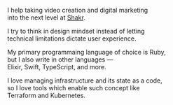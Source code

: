I help taking video creation and digital marketing<br>
into the next level at [Shakr](https://www.shakr.com/).

I try to think in design mindset instead of letting<br>
technical limitations dictate user experience.<br>

My primary programmaing language of choice is Ruby,<br>
but I also write in other languages —<br>
Elixir, Swift, TypeScript, and more.

I love managing infrastructure and its state as a code,<br>
so I love tools which enable such concept like<br>
Terraform and Kubernetes.<br>
